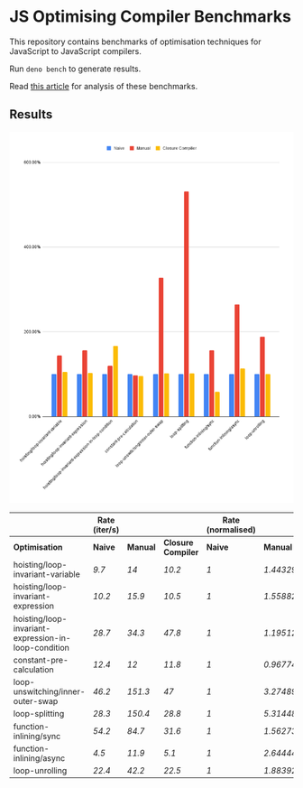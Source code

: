 # JS Optimising Compiler Benchmarks

This repository contains benchmarks of optimisation techniques for JavaScript to JavaScript compilers.

Run `deno bench` to generate results.

Read [this article](https://ben.heidemann.dev/posts/optimising-compilers-for-the-web) for analysis of these benchmarks.

## Results

![Results Bar Chart](./chart.png)

|                                                      | Rate (iter/s) |            |                      | Rate (normalised) |                |                      |
|------------------------------------------------------|---------------|------------|----------------------|-------------------|----------------|----------------------|
| **Optimisation**                                     | **Naive**     | **Manual** | **Closure Compiler** | **Naive**         | **Manual**     | **Closure Compiler** |
| hoisting/loop-invariant-variable                     |         _9.7_ |       _14_ |               _10.2_ |               _1_ |  _1.443298969_ |        _1.051546392_ |
| hoisting/loop-invariant-expression                   |        _10.2_ |     _15.9_ |               _10.5_ |               _1_ |  _1.558823529_ |        _1.029411765_ |
| hoisting/loop-invariant-expression-in-loop-condition |        _28.7_ |     _34.3_ |               _47.8_ |               _1_ |  _1.195121951_ |        _1.665505226_ |
| constant-pre-calculation                             |        _12.4_ |       _12_ |               _11.8_ |               _1_ | _0.9677419355_ |       _0.9516129032_ |
| loop-unswitching/inner-outer-swap                    |        _46.2_ |    _151.3_ |                 _47_ |               _1_ |  _3.274891775_ |        _1.017316017_ |
| loop-splitting                                       |        _28.3_ |    _150.4_ |               _28.8_ |               _1_ |  _5.314487633_ |        _1.017667845_ |
| function-inlining/sync                               |        _54.2_ |     _84.7_ |               _31.6_ |               _1_ |  _1.562730627_ |       _0.5830258303_ |
| function-inlining/async                              |         _4.5_ |     _11.9_ |                _5.1_ |               _1_ |  _2.644444444_ |        _1.133333333_ |
| loop-unrolling                                       |        _22.4_ |     _42.2_ |               _22.5_ |               _1_ |  _1.883928571_ |        _1.004464286_ |
